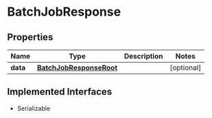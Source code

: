 

# BatchJobResponse


## Properties

Name | Type | Description | Notes
------------ | ------------- | ------------- | -------------
**data** | [**BatchJobResponseRoot**](BatchJobResponseRoot.md) |  |  [optional]


## Implemented Interfaces

* Serializable


